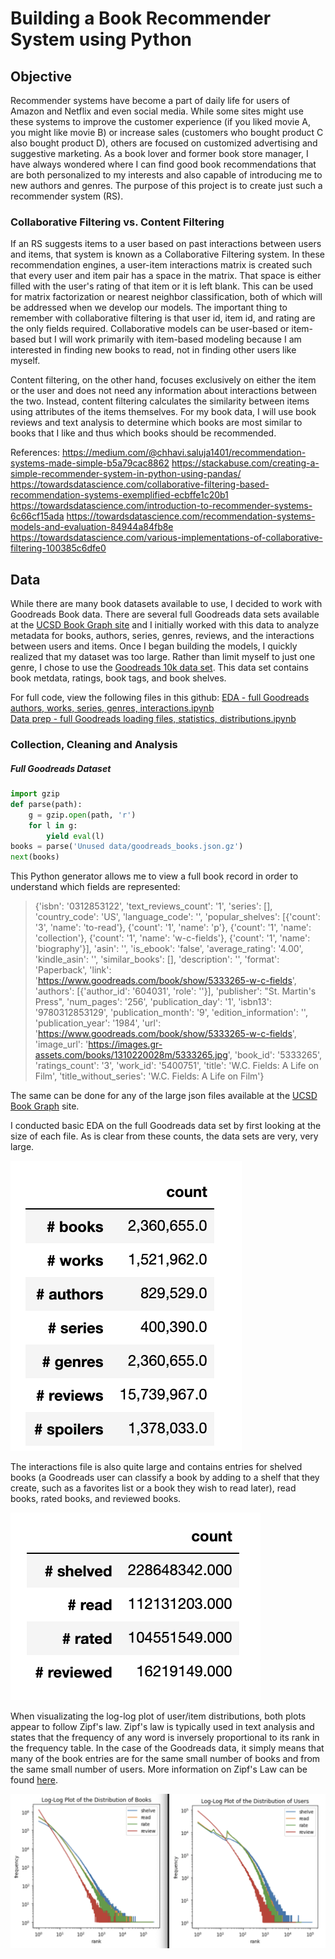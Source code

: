 # Building a Book Recommender System using Python

## Objective
Recommender systems have become a part of daily life for users of Amazon and Netflix and even social media. While some sites might use these systems to improve the customer experience (if you liked movie A, you might like movie B) or increase sales (customers who bought product C also bought product D), others are focused on customized advertising and suggestive marketing. As a book lover and former book store manager, I have always wondered where I can find good book recommendations that are both personalized to my interests and also capable of introducing me to new authors and genres. The purpose of this project is to create just such a recommender system (RS).

### Collaborative Filtering vs. Content Filtering
If an RS suggests items to a user based on past interactions between users and items, that system is known as a Collaborative Filtering system. In these recommendation engines, a user-item interactions matrix is created such that every user and item pair has a space in the matrix. That space is either filled with the user's rating of that item or it is left blank. This can be used for matrix factorization or nearest neighbor classification, both of which will be addressed when we develop our models. The important thing to remember with collaborative filtering is that user id, item id, and rating are the only fields required. Collaborative models can be user-based or item-based but I will work primarily with item-based modeling because I am interested in finding new books to read, not in finding other users like myself.

Content filtering, on the other hand, focuses exclusively on either the item or the user and does not need any information about interactions between the two. Instead, content filtering calculates the similarity between items using attributes of the items themselves. For my book data, I will use book reviews and text analysis to determine which books are most similar to books that I like and thus which books should be recommended.

References:
https://medium.com/@chhavi.saluja1401/recommendation-systems-made-simple-b5a79cac8862
https://stackabuse.com/creating-a-simple-recommender-system-in-python-using-pandas/
https://towardsdatascience.com/collaborative-filtering-based-recommendation-systems-exemplified-ecbffe1c20b1
https://towardsdatascience.com/introduction-to-recommender-systems-6c66cf15ada
https://towardsdatascience.com/recommendation-systems-models-and-evaluation-84944a84fb8e
https://towardsdatascience.com/various-implementations-of-collaborative-filtering-100385c6dfe0

## Data
While there are many book datasets available to use, I decided to work with Goodreads Book data. There are several full Goodreads data sets available at the [UCSD Book Graph site](https://sites.google.com/eng.ucsd.edu/ucsdbookgraph/home) and I initially worked with this data to analyze metadata for books, authors, series, genres, reviews, and the interactions between users and items. Once I began building the models, I quickly realized that my dataset was too large. Rather than limit myself to just one genre, I chose to use the [Goodreads 10k data set](https://www.kaggle.com/zygmunt/goodbooks-10k/version/4). This data set contains book metdata, ratings, book tags, and book shelves. 

For full code, view the following files in this github:
[EDA - full Goodreads authors, works, series, genres, interactions.ipynb](https://github.com/Reinalynn/Building-a-Book-Recommendation-System-using-Python/blob/master/Code/EDA%20-%20full%20Goodreads%20authors%2C%20works%2C%20series%2C%20genres%2C%20interactions.ipynb)   
[Data prep - full Goodreads loading files, statistics, distributions.ipynb](https://github.com/Reinalynn/Building-a-Book-Recommendation-System-using-Python/blob/master/Code/Data%20prep%20-%20full%20Goodreads%20loading%20files%2C%20statistics%2C%20distributions.ipynb)

### Collection, Cleaning and Analysis
##### Full Goodreads Dataset
```python
import gzip
def parse(path):
    g = gzip.open(path, 'r')
    for l in g:
        yield eval(l)
books = parse('Unused data/goodreads_books.json.gz')
next(books)
```
This Python generator allows me to view a full book record in order to understand which fields are represented:
>{'isbn': '0312853122',
 'text_reviews_count': '1',
 'series': [],
 'country_code': 'US',
 'language_code': '',
 'popular_shelves': [{'count': '3', 'name': 'to-read'},
  {'count': '1', 'name': 'p'},
  {'count': '1', 'name': 'collection'},
  {'count': '1', 'name': 'w-c-fields'},
  {'count': '1', 'name': 'biography'}],
 'asin': '',
 'is_ebook': 'false',
 'average_rating': '4.00',
 'kindle_asin': '',
 'similar_books': [],
 'description': '',
 'format': 'Paperback',
 'link': 'https://www.goodreads.com/book/show/5333265-w-c-fields',
 'authors': [{'author_id': '604031', 'role': ''}],
 'publisher': "St. Martin's Press",
 'num_pages': '256',
 'publication_day': '1',
 'isbn13': '9780312853129',
 'publication_month': '9',
 'edition_information': '',
 'publication_year': '1984',
 'url': 'https://www.goodreads.com/book/show/5333265-w-c-fields',
 'image_url': 'https://images.gr-assets.com/books/1310220028m/5333265.jpg',
 'book_id': '5333265',
 'ratings_count': '3',
 'work_id': '5400751',
 'title': 'W.C. Fields: A Life on Film',
 'title_without_series': 'W.C. Fields: A Life on Film'}
 
The same can be done for any of the large json files available at the [UCSD Book Graph](https://sites.google.com/eng.ucsd.edu/ucsdbookgraph/home) site.

I conducted basic EDA on the full Goodreads data set by first looking at the size of each file. As is clear from these counts, the data sets are very, very large.

![Full Goodreads counts.png](https://github.com/Reinalynn/Building-a-Book-Recommendation-System-using-Python/blob/master/Images/Full%20Goodreads%20counts.png) 

The interactions file is also quite large and contains entries for shelved books (a Goodreads user can classify a book by adding to a shelf that they create, such as a favorites list or a book they wish to read later), read books, rated books, and reviewed books. 

![Goodreads interactions counts.png](https://github.com/Reinalynn/Building-a-Book-Recommendation-System-using-Python/blob/master/Images/Goodreads%20interactions%20counts.png)

When visualizating the log-log plot of user/item distributions, both plots appear to follow Zipf's law. Zipf's law is typically used in text analysis and states that the frequency of any word is inversely proportional to its rank in the frequency table. In the case of the Goodreads data, it simply means that many of the book entries are for the same small number of books and from the same small number of users. More information on Zipf's Law can be found [here](https://en.wikipedia.org/wiki/Zipf%27s_law).

![Log-log plots of interactions](https://github.com/Reinalynn/Building-a-Book-Recommendation-System-using-Python/blob/master/Images/Log-log%20plots%20of%20interactions.png)

